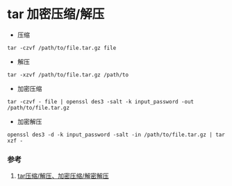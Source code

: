# tar 加密压缩/解压

- 压缩

``` shell
tar -czvf /path/to/file.tar.gz file
```

- 解压

``` shell
tar -xzvf /path/to/file.tar.gz /path/to
```

- 加密压缩

``` shell
tar -czvf - file | openssl des3 -salt -k input_password -out /path/to/file.tar.gz
```

- 加密解压

``` shell
openssl des3 -d -k input_password -salt -in /path/to/file.tar.gz | tar xzf -
```

### 参考

1. [tar压缩/解压、加密压缩/解密解压](https://blog.csdn.net/yanglishuan/article/details/47687139)
